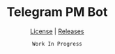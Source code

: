 <div align="center">

# Telegram PM Bot

[License](./LICENSE) | [Releases](https://github.com/TsubakiDev/pmbot-rs/releases)

~~~
Work In Progress
~~~

</div>